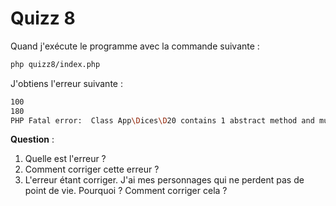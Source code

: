 # Quizz 8

Quand j'exécute le programme avec la commande suivante :

```bash
php quizz8/index.php
```

J'obtiens l'erreur suivante :

```bash
100
180
PHP Fatal error:  Class App\Dices\D20 contains 1 abstract method and must therefore be declared abstract or implement the remaining methods (App\Dices\DiceInterface::roll) in /home/zak/Documents/code/quizz-entretien/quizz8/Dices/D20.php on line 5
```

**Question** : 
1. Quelle est l'erreur ?
2. Comment corriger cette erreur ?
3. L'erreur étant corriger. J'ai mes personnages qui ne perdent pas de point de vie. Pourquoi ? Comment corriger cela ?
